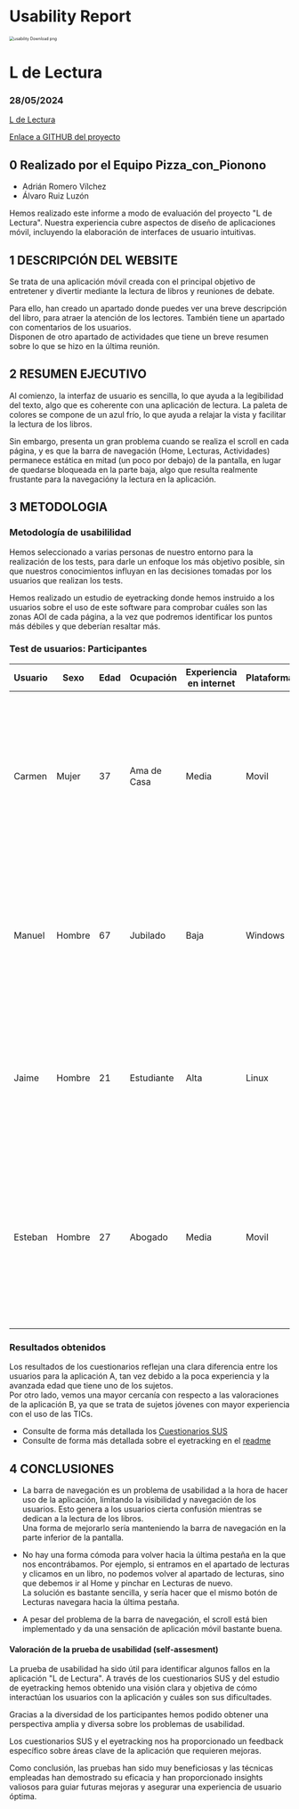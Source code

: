 # Usability Report

<img src="https://encrypted-tbn0.gstatic.com/images?q=tbn:ANd9GcRF017nhV-TFmNER2OM8UbXtdN6xwAKBYrv0i6onNfKu6Yn0BV0RK6aiOroeXl73LSY-B0&usqp=CAU" alt="usability Download png" style="zoom:50%;" />

# L de Lectura

### 28/05/2024

[L de Lectura](./logo.png)

[Enlace a GITHUB del proyecto](https://github.com/Duva-01/DIU.DTR)

## 0 Realizado por el Equipo Pizza_con_Pionono

* Adrián Romero Vílchez
* Álvaro Ruiz Luzón

Hemos realizado este informe a modo de evaluación del proyecto "L de Lectura". Nuestra experiencia cubre aspectos de diseño de aplicaciones móvil, incluyendo la elaboración de interfaces de usuario intuitivas.

## 1 DESCRIPCIÓN DEL WEBSITE

Se trata de una aplicación móvil creada con el principal objetivo de entretener y divertir mediante la lectura de libros y reuniones de debate.

Para ello, han creado un apartado donde puedes ver una breve descripción del libro, para atraer la atención de los lectores. También tiene un apartado con comentarios de los usuarios.<br>
Disponen de otro apartado de actividades que tiene un breve resumen sobre lo que se hizo en la última reunión.

## 2 RESUMEN EJECUTIVO

Al comienzo, la interfaz de usuario es sencilla, lo que ayuda a la legibilidad del texto, algo que es coherente con una aplicación de lectura. La paleta de colores se compone de un azul frío, lo que ayuda a relajar la vista y facilitar la lectura de los libros.

Sin embargo, presenta un gran problema cuando se realiza el scroll en cada página, y es que la barra de navegación (Home, Lecturas, Actividades) permanece estática en mitad (un poco por debajo) de la pantalla, en lugar de quedarse bloqueada en la parte baja, algo que resulta realmente frustante para la navegacióny la lectura en la aplicación.

## 3 METODOLOGIA 

### Metodología de usabililidad

Hemos seleccionado a varias personas de nuestro entorno para la realización de los tests, para darle un enfoque los más objetivo posible, sin que nuestros conocimientos influyan en las decisiones tomadas por los usuarios que realizan los tests.

Hemos realizado un estudio de eyetracking donde hemos instruido a los usuarios sobre el uso de este software para comprobar cuáles son las zonas AOI de cada página, a la vez que podremos identificar los puntos más débiles y que deberían resaltar más.

### Test de usuarios: Participantes

| Usuario | Sexo      | Edad | Ocupación  | Experiencia en internet | Plataforma       | Perfil cubierto                                                                                                                                                        | Test | SUS  |
| ------- | --------- | ---- | ---------- | ----------------------- | ---------------- | ---------------------------------------------------------------------------------------------------------------------------------------------------------------------- | ---- | ---- |
| Carmen   | Mujer  | 37   | Ama de Casa | Media                   | Movil | Mujer de mediana edad que se dedica al cuidado del hogar y necesita coordinar actividades familiares de manera eficiente. Necesita una plataforma intuitiva y fácil de usar.                       | A    | 75 |
| Manuel    | Hombre | 67   | Jubilado | Baja                    | Windows | Hombre jubilado con poca experiencia en internet, buscando cursos de cocina para pasar el rato. Encuentra la plataforma un tanto difícil de entender.                        | A    | 45 |
| Jaime     | Hombre  | 21   | Estudiante | Alta                    | Linux   | Joven estudiante apasionado por la lectura y los debates. Quiere encontrar un grupo con el que compartir ideas sobre sus libros favoritos.   | B    | 70   |
| Esteban  | Hombre | 27   | Abogado   | Media                    | Movil          | Abogado joven que busca una forma de desestresarse después de un duro día de trabajo. La plataforma es un poco confusa debido a que no puede ver de forma correcta su contenido. | B    | 63   |

### Resultados obtenidos

Los resultados de los cuestionarios reflejan una clara diferencia entre los usuarios para la aplicación A, tan vez debido a la poca experiencia y la avanzada edad que tiene uno de los sujetos.<br>
Por otro lado, vemos una mayor cercanía con respecto a las valoraciones de la aplicación B, ya que se trata de sujetos jóvenes con mayor experiencia con el uso de las TICs.

* Consulte de forma más detallada los [Cuestionarios SUS](./SUS_Cuestionaries.jpg)
* Consulte de forma más detallada sobre el eyetracking en el [readme](./readme.md)

## 4 CONCLUSIONES 

* La barra de navegación es un problema de usabilidad a la hora de hacer uso de la aplicación, limitando la visibilidad y navegación de los usuarios. Esto genera a los usuarios cierta confusión mientras se dedican a la lectura de los libros. <br>
Una forma de mejorarlo sería manteniendo la barra de navegación en la parte inferior de la pantalla.

* No hay una forma cómoda para volver hacia la última pestaña en la que nos encontrábamos. Por ejemplo, si entramos en el apartado de lecturas y clicamos en un libro, no podemos volver al apartado de lecturas, sino que debemos ir al Home y pinchar en Lecturas de nuevo. <br>
La solución es bastante sencilla, y sería hacer que el mismo botón de Lecturas navegara hacia la última pestaña.

* A pesar del problema de la barra de navegación, el scroll está bien implementado y da una sensación de aplicación móvil bastante buena.

#### Valoración de la prueba de usabilidad (self-assesment)

La prueba de usabilidad ha sido útil para identificar algunos fallos en la aplicación "L de Lectura". A través de los cuestionarios SUS y del estudio de eyetracking hemos obtenido una visión clara y objetiva de cómo interactúan los usuarios con la aplicación y cuáles son sus dificultades.

Gracias a la diversidad de los participantes hemos podido obtener una perspectiva amplia y diversa sobre los problemas de usabilidad.

Los cuestionarios SUS y el eyetracking nos ha proporcionado un feedback específico sobre áreas clave de la aplicación que requieren mejoras.

Como conclusión, las pruebas han sido muy beneficiosas y las técnicas empleadas han demostrado su eficacia y han proporcionado insights valiosos para guiar futuras mejoras y asegurar una experiencia de usuario óptima.
